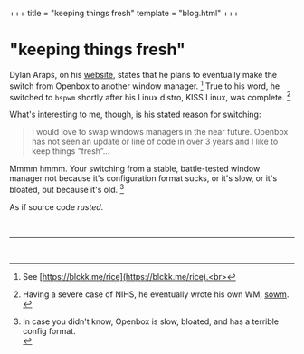 +++
title = "keeping things fresh"
template = "blog.html"
+++

# "keeping things fresh"

Dylan Araps, on his [website](blckk.me), states that he plans to eventually
make the switch from Openbox to another window manager. [^1] True to his
word, he switched to `bspwm` shortly after his Linux distro, KISS Linux, was
complete. [^2]

What's interesting to me, though, is his stated reason for switching:

> I would love to swap windows managers in the near future. Openbox
> has not seen an update or line of code in over 3 years and I
> like to keep things “fresh”...

Mmmm hmmm. Your switching from a stable, battle-tested window manager
not because it's configuration format sucks, or it's slow, or it's
bloated, but because it's old. [^3]

As if source code *rusted*.

<br><hr/><br>

[^1]: See [https://blckk.me/rice](https://blckk.me/rice).<br>
[^2]: Having a severe case of NIHS, he eventually wrote his own WM, [sowm](https://github.com/dylanaraps/sowm).<br>
[^3]: In case you didn't know, Openbox is slow, bloated, and has a terrible config format.<br>
